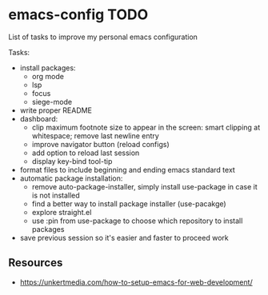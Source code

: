 # emacs-config TODO
List of tasks to improve my personal emacs configuration

Tasks:
- install packages:
  - org mode
  - lsp
  - focus
  - siege-mode
- write proper README
- dashboard:
  - clip maximum footnote size to appear in the screen: smart clipping at whitespace; remove last newline entry
  - improve navigator button (reload configs)
  - add option to reload last session
  - display key-bind tool-tip
- format files to include beginning and ending emacs standard text
- automatic package installation:
  - remove auto-package-installer, simply install use-package in case it is not installed
  - find a better way to install package installer (use-pacakge)
  - explore straight.el
  - use :pin from use-package to choose which repository to install packages
- save previous session so it's easier and faster to proceed work

## Resources
- https://unkertmedia.com/how-to-setup-emacs-for-web-development/
